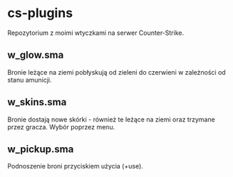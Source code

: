 # cs-plugins
Repozytorium z moimi wtyczkami na serwer Counter-Strike.

## w_glow.sma
Bronie leżące na ziemi pobłyskują od zieleni do czerwieni w zależności od stanu amunicji.

## w_skins.sma
Bronie dostają nowe skórki - również te leżące na ziemi oraz trzymane przez gracza. Wybór poprzez menu.

## w_pickup.sma
Podnoszenie broni przyciskiem użycia (+use).
